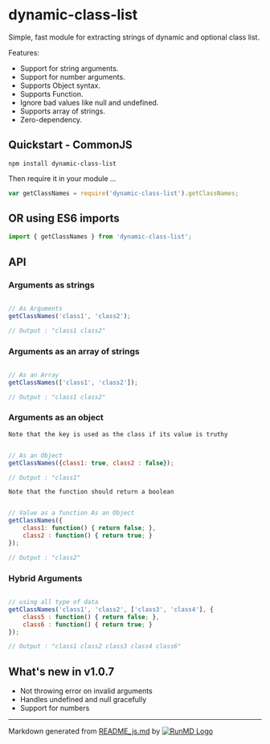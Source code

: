 
# dynamic-class-list

Simple, fast module for extracting strings of dynamic and optional class list.

Features:

* Support for string arguments.
* Support for number arguments.
* Supports Object syntax.
* Supports Function.
* Ignore bad values like null and undefined.
* Supports array of strings.
* Zero-dependency.

## Quickstart - CommonJS

```shell
npm install dynamic-class-list
```

Then require it in your module ...


```javascript
var getClassNames = require('dynamic-class-list').getClassNames;
```

## OR using ES6 imports


```javascript
import { getClassNames } from 'dynamic-class-list';
```

## API

### Arguments as strings

```javascript

// As Arguments
getClassNames('class1', 'class2');

// Output : "class1 class2"
```

### Arguments as an array of strings


```javascript

// As an Array
getClassNames(['class1', 'class2']);

// Output : "class1 class2"
```

### Arguments as an object

`Note that the key is used as the class if its value is truthy`

```javascript

// As an Object
getClassNames({class1: true, class2 : false});

// Output : "class1"
```

`Note that the function should return a boolean`

```javascript

// Value as a function As an Object
getClassNames({ 
    class1: function() { return false; },
    class2 : function() { return true; }
});

// Output : "class2"
```

### Hybrid Arguments

```javascript

// using all type of data
getClassNames('class1', 'class2', ['class3', 'class4'], { 
    class5 : function() { return false; },
    class6 : function() { return true; }
});

// Output : "class1 class2 class3 class4 class6"
```


## What's new in v1.0.7

- Not throwing error on invalid arguments
- Handles undefined and null gracefully
- Support for numbers

----
Markdown generated from [README_js.md](README_js.md) by [![RunMD Logo](http://i.imgur.com/h0FVyzU.png)](https://github.com/broofa/runmd)
